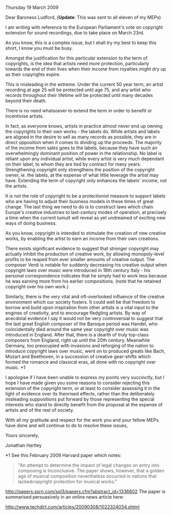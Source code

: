 <!--
.. title: Letter to my Member of European Parliament : Proposed Copyright Extension
.. slug: letter-to-my-member-of-european-parliament-proposed-copyright-extension
.. date: 2009-03-19 14:32:20-05:00
.. tags: imho
.. link: 
.. description: 
.. type: text
-->


Thursday 19 March 2009

Dear Baroness Ludford, (**Update**: This was sent to all eleven of my
MEPs)

I am writing with reference to the European Parliament's vote on
copyright extension for sound recordings, due to take place on March
23rd.

As you know, this is a complex issue, but I shall try my best to keep
this short, I know you must be busy.

Amongst the justification for this particular extension to the term of
copyrights, is the idea that artists need more protection, particularly
towards the end of their lives when their income from royalties might
dry up as their copyrights expire.

This is misleading in the extreme. Under the current 50 year term, an
artist recording at age 25 will be protected until age 75, and any
artist who records throughout their lifetime will be protected until
many decades beyond their death.

There is no need whatsoever to extend the term in order to benefit or
incentivise artists.

In fact, as everyone knows, artists in practice almost never end up
owning the copyrights to their own works - the labels do. While artists
and labels are aligned in the desire to sell as many records as
possible, they are in direct opposition when it comes to dividing up the
proceeds. The majority of the income from sales goes to the labels,
because they have such an overwhelmingly dominant position of power in
the relationship. No label is reliant upon any individual artist, while
every artist is very much dependant on their label, to whom they are
tied by contract for many years. Strengthening copyright only
strengthens the position of the copyright owner, ie. the labels, at the
expense of what little leverage the artist may have. Extending the term
of copyright only enhances the labels' income, not the artists.

It is not the role of copyright to be a protectionist measure to support
labels who are having to adjust their business models in these times of
great change. The last thing we need to do is to construct laws which
chain Europe's creative industries to last-century modes of operation,
at precisely a time when the current tumult will reveal as yet undreamed
of exciting new ways of doing business.

As you know, copyright is intended to stimulate the creation of new
creative works, by enabling the artist to earn an income from their own
creations.

There exists significant evidence to suggest that stronger copyright may
actually inhibit the production of creative work, by allowing
monopoly-level profits to be reaped from ever smaller amounts of
creative output. The composer Verdi is notable for suddenly decreasing
his creative output when copyright laws over music were introduced in
18th century Italy - his personal correspondence indicates that he
simply had to work less because he was earning more from his earlier
compositions. (note that he retained copyright over his own work.)

Similarly, there is the very vital and oft-overlooked influence of the
creative environment which our society fosters. It could well be that
freedom to borrow and build upon inspiration from other artists is a
vital input to the engines of creativity, and to encourage fledgling
artists. By way of anecdotal evidence I say it would not be very
controversial to suggest that the last great English composer of the
Baroque period was Handel, who coincidentally died around the same year
copyright over music was introduced in England. After that, there is a
dearth of truly top-class composers from England, right up until the
20th century. Meanwhile Germany, too preocupied with invasions and
reforging of the nation to introduce copyright laws over music, went on
to produced greats like Bach, Mozart and Beethoven, in a succession of
creative gear-shifts which formed the romance and classical eras, all
done with no copyright over music. \*1

I apologise if I have been unable to express my points very succinctly,
but I hope I have made given you some reasons to consider rejecting this
extension of the copyright term, or at least to consider assessing it in
the light of evidence over its theorised effects, rather than the
deliberately misleading suppositions put forward by those representing
the special interests who stand to directly benefit from the proposal at
the expense of artists and of the rest of society.

With all my gratitude and respect for the work you and your fellow MEPs
have done and will continue to do to resolve these issues,

Yours sincerely,

Jonathan Hartley

\*1 See this February 2009 Harvard paper which notes:

> "An attempt to determine the impact of legal changes on entry into
> composing is inconclusive. The paper shows, however, that a golden age
> of musical composition nevertheless occurred in nations that
> lackedcopyright protection for musical works."

<http://papers.ssrn.com/sol3/papers.cfm?abstract_id=1336802>
The paper is summarised persuasively in an online news article here:

<http://www.techdirt.com/articles/20090308/1022324034.shtml>